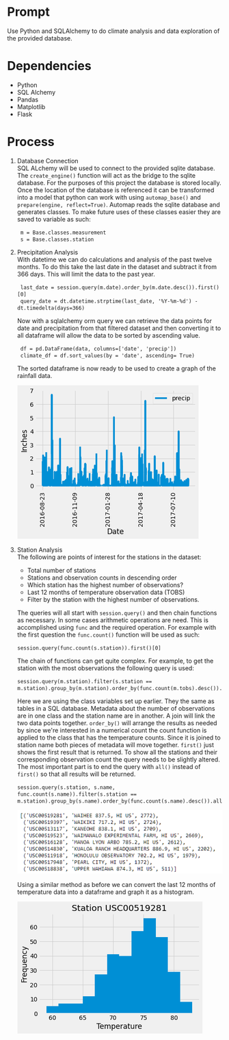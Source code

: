 # Prompt
Use Python and SQLAlchemy to do climate analysis and data exploration of the provided database.

# Dependencies 
- Python
- SQL Alchemy
- Pandas
- Matplotlib
- Flask

# Process
1. Database Connection  
        SQL ALchemy will be used to connect to the provided sqlite database. The `create_engine()` function will act as the bridge to the sqlite database. For the purposes of this project the database is stored locally. Once the location of the database is referenced it can be transformed into a model that python can work with using `automap_base()` and `prepare(engine, reflect=True)`. Automap reads the sqlite database and generates classes. To make future uses of these classes easier they are saved to variable as such:
        
  
        m = Base.classes.measurement
        s = Base.classes.station
                
2. Precipitation Analysis  
        With datetime we can do calculations and analysis of the past twelve months. To do this take the last date in the dataset and subtract it from 366 days. This will limit the data to the past year. 
        
        last_date = session.query(m.date).order_by(m.date.desc()).first()[0]
        query_date = dt.datetime.strptime(last_date, '%Y-%m-%d') - dt.timedelta(days=366)
        
      Now with a sqlalchemy orm query we can retrieve the data points for date and precipitation from that filtered dataset and then converting it to all dataframe will allow the data to be sorted by ascending value.

        df = pd.DataFrame(data, columns=['date', 'precip'])
        climate_df = df.sort_values(by = 'date', ascending= True)
        
      The sorted dataframe is now ready to be used to create a graph of the rainfall data.

      <img src="images/rain_chart.png" height="auto">

3. Station Analysis  
   The following are points of interest for the stations in the dataset:
      - Total number of stations
      - Stations and observation counts in descending order
      - Which station has the highest number of observations?
      - Last 12 months of temperature observation data (TOBS)
      - Filter by the station with the highest number of observations.  


   The queries will all start with `session.query()` and then chain functions as necessary. In some cases arithmetic operations are need. This is accomplished using `func` and the required operation. For example with the first question the `func.count()` function will be used as such:
     ```
     session.query(func.count(s.station)).first()[0]
     ```
   The chain of functions can get quite complex. For example, to get the station with the most observations the following query is used:
     ```
     session.query(m.station).filter(s.station == m.station).group_by(m.station).order_by(func.count(m.tobs).desc()).first()
     ```
   Here we are using the class variables set up earlier. They the same as tables in a SQL database. Metadata about the number of observations are in one class and the station name are in another. A join will link the two data points together. `order_by()` will arrange the results as needed by since we're interested in a numerical count the count function is applied to the class that has the temperature counts. Since it is joined to station name both pieces of metadata will move together. `first()` just shows the first result that is returned. To show all the stations and their corresponding observation count the query needs to be slightly altered. The most important part is to end the query with `all()` instead of `first()` so that all results will be returned.
     ```
     session.query(s.station, s.name, func.count(s.name)).filter(s.station == m.station).group_by(s.name).order_by(func.count(s.name).desc()).all()
     ```

   <img src="images/query.png" height="auto">

   Using a similar method as before we can convert the last 12 months of temperature data into a dataframe and graph it as a histogram.

   <img src="images/histogram.png" height="auto">
